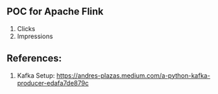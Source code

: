 ## POC for Apache Flink

1. Clicks
2. Impressions


## References:

1. Kafka Setup: https://andres-plazas.medium.com/a-python-kafka-producer-edafa7de879c 